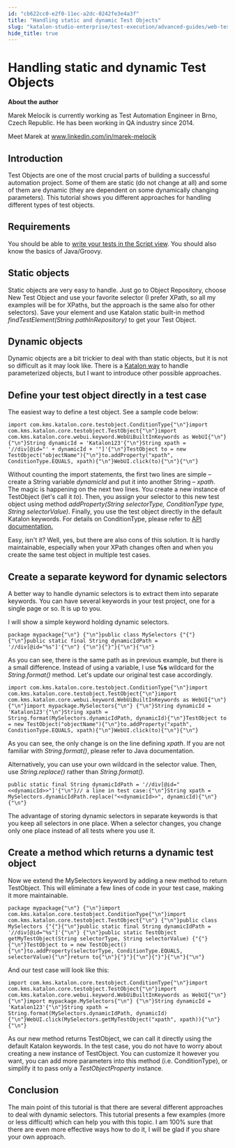 ```yaml
---
id: "cb622cc0-e2f0-11ec-a2dc-0242fe3e4a3f"
title: "Handling static and dynamic Test Objects"
slug: "katalon-studio-enterprise/test-execution/advanced-guides/web-testing/handling-static-and-dynamic-test-objects"
hide_title: true
---
```

    

# <a id="id" class="anchor_top_offset"/><a id="ariaid-title1" class="anchor_top_offset"/>Handling static and dynamic Test Objects

    
      
<p xmlns="http://www.w3.org/1999/xhtml" className="p">   <strong className="ph b">About the author</strong> </p> 
      
<p xmlns="http://www.w3.org/1999/xhtml" className="p">Marek Melocik is currently working as Test Automation Engineer   in Brno, Czech Republic. He has been working in QA industry since   2014.</p> 
      
<p xmlns="http://www.w3.org/1999/xhtml" className="p">Meet Marek at <a className="xref j-external-link" href="http://www.linkedin.com/in/marek-melocik" target="_blank">www.linkedin.com/in/marek-melocik</a> </p> 
    
  
    

## <a id="id_1" class="anchor_top_offset"/>Introduction

    
      
<p xmlns="http://www.w3.org/1999/xhtml" className="p">Test Objects are one of the most crucial parts of building a   successful automation project. Some of them are static (do not   change at all) and some of them are dynamic (they are dependent on   some dynamically changing parameters). This tutorial shows you   different approaches for handling different types of test   objects.</p> 
    
  

## <a id="id_2" class="anchor_top_offset"/>Requirements

<p xmlns="http://www.w3.org/1999/xhtml" className="p">You should be able to <a className="xref" href="/docs/legacy/katalon-studio-enterprise/create-tests-and-projects/manage-projects/create-test-case/generate-test-steps-in-script-view">write your tests in the Script view</a>. You should also know the basics of Java/Groovy.</p> 
    

## <a id="id_3" class="anchor_top_offset"/>Static objects

    
      
<p xmlns="http://www.w3.org/1999/xhtml" className="p">Static objects are very easy to handle. Just go to Object   Repository, choose New Test Object and use your favorite selector   (I prefer XPath, so all my examples will be for XPaths, but the   approach is the same also for other selectors). Save your element   and use Katalon static built-in method <em className="ph i">findTestElement(String     pathInRepository)</em> to get your Test Object.</p> 
    
  

## <a id="id_4" class="anchor_top_offset"/>Dynamic objects

<p xmlns="http://www.w3.org/1999/xhtml" className="p">Dynamic objects are a bit trickier to deal with than static   objects, but it is not so difficult as it may look like. There is a   <a className="xref" href="/docs/legacy/katalon-studio-enterprise/test-design/web-test-design/web-test-objects/parameterize-web-test-objects">Katalon way</a> to   handle parameterized objects, but I want to introduce other   possible approaches.</p> 
    

## <a id="id_5" class="anchor_top_offset"/>Define your test object directly in a test case

    
      
<p xmlns="http://www.w3.org/1999/xhtml" className="p">The easiest way to define a test object. See a sample code   below:</p> 
              
<pre xmlns="http://www.w3.org/1999/xhtml" className="pre codeblock"><code>import com.kms.katalon.core.testobject.ConditionType{"\n"}import com.kms.katalon.core.testobject.TestObject{"\n"}import com.kms.katalon.core.webui.keyword.WebUiBuiltInKeywords as WebUI{"\n"} {"\n"}String dynamicId = 'Katalon123'{"\n"}String xpath = '//div[@id="' + dynamicId + '"]'{"\n"}TestObject to = new TestObject("objectName"){"\n"}to.addProperty("xpath", ConditionType.EQUALS, xpath){"\n"}WebUI.click(to){"\n"}{"\n"}</code></pre> 
            
<p xmlns="http://www.w3.org/1999/xhtml" className="p">Without counting the import statements, the first two lines are   simple – create a String variable <em className="ph i">dynamicId</em> and put   it into another String – <em className="ph i">xpath</em>. The magic is   happening on the next two lines. You create a new instance of   TestObject (let's call it <em className="ph i">to</em>). Then, you assign your   selector to this new test object using method   <em className="ph i">addProperty(String selectorType, ConditionType type, String     selectorValue)</em>. Finally, you use the test object directly in   the default Katalon keywords. For details on ConditionType, please   refer to <a className="xref j-external-link" href="https://api-docs.katalon.com/com/kms/katalon/core/testobject/ConditionType.html" target="_blank">API     documentation.</a> </p> 
      
<p xmlns="http://www.w3.org/1999/xhtml" className="p">Easy, isn't it? Well, yes, but there are also cons of this   solution. It is hardly maintainable, especially when your XPath   changes often and when you create the same test object in multiple   test cases.</p> 
    
  
    

## <a id="id_6" class="anchor_top_offset"/>Create a separate keyword for dynamic selectors

    
      
<p xmlns="http://www.w3.org/1999/xhtml" className="p">A better way to handle dynamic selectors is to extract them into   separate keywords. You can have several keywords in your test   project, one for a single page or so. It is up to you.</p> 
      
<p xmlns="http://www.w3.org/1999/xhtml" className="p">I will show a simple keyword holding dynamic selectors.</p> 
              
<pre xmlns="http://www.w3.org/1999/xhtml" className="pre codeblock"><code>package mypackage{"\n"} {"\n"}public class MySelectors {"{"}{"\n"}public static final String dynamicIdPath = '//div[@id="%s"]'{"\n"} {"\n"}{"}"}{"\n"}{"\n"}</code></pre> 
            
<p xmlns="http://www.w3.org/1999/xhtml" className="p">As you can see, there is the same path as in previous example,   but there is a small difference. Instead of using a variable, I use   <strong className="ph b">%s</strong> wildcard for the <em className="ph i">String.format()</em>   method. Let's update our original test case accordingly.</p> 
              
<pre xmlns="http://www.w3.org/1999/xhtml" className="pre codeblock"><code>import com.kms.katalon.core.testobject.ConditionType{"\n"}import com.kms.katalon.core.testobject.TestObject{"\n"}import com.kms.katalon.core.webui.keyword.WebUiBuiltInKeywords as WebUI{"\n"} {"\n"}import mypackage.MySelectors{"\n"} {"\n"}String dynamicId = 'Katalon123'{"\n"}String xpath = String.format(MySelectors.dynamicIdPath, dynamicId){"\n"}TestObject to = new TestObject("objectName"){"\n"}to.addProperty("xpath", ConditionType.EQUALS, xpath){"\n"}WebUI.click(to){"\n"}{"\n"}</code></pre> 
            
<p xmlns="http://www.w3.org/1999/xhtml" className="p">As you can see, the only change is on the line defining   <em className="ph i">xpath</em>. If you are not familiar with   <em className="ph i">String.format()</em>, please refer to Java documentation.</p> 
      
<p xmlns="http://www.w3.org/1999/xhtml" className="p">Alternatively, you can use your own wildcard in the selector   value. Then, use <em className="ph i">String.replace()</em> rather than   <em className="ph i">String.format().</em> </p> 
              
<pre xmlns="http://www.w3.org/1999/xhtml" className="pre codeblock"><code>public static final String dynamicIdPath = '//div[@id="&lt;&lt;dynamicId&gt;&gt;"]'{"\n"}// a line in test case:{"\n"}String xpath = MySelectors.dynamicIdPath.replace("&lt;&lt;dynamicId&gt;&gt;", dynamicId){"\n"}{"\n"}</code></pre> 
            
<p xmlns="http://www.w3.org/1999/xhtml" className="p">The advantage of storing dynamic selectors in separate keywords   is that you keep all selectors in one place. When a selector   changes, you change only one place instead of all tests where you   use it.</p> 
    
  
    

## <a id="id_7" class="anchor_top_offset"/>Create a method which returns a dynamic test object

    
      
<p xmlns="http://www.w3.org/1999/xhtml" className="p">Now we extend the MySelectors keyword by adding a new method to   return TestObject. This will eliminate a few lines of code in your   test case, making it more maintainable.</p> 
              
<pre xmlns="http://www.w3.org/1999/xhtml" className="pre codeblock"><code>package mypackage{"\n"} {"\n"}import com.kms.katalon.core.testobject.ConditionType{"\n"}import com.kms.katalon.core.testobject.TestObject{"\n"} {"\n"}public class MySelectors {"{"}{"\n"}public static final String dynamicIdPath = '//div[@id="%s"]'{"\n"} {"\n"}public static TestObject getMyTestObject(String selectorType, String selectorValue) {"{"}{"\n"}TestObject to = new TestObject(){"\n"}to.addProperty(selectorType, ConditionType.EQUALS, selectorValue){"\n"}return to{"\n"}{"}"}{"\n"}{"}"}{"\n"}{"\n"}</code></pre> 
            
<p xmlns="http://www.w3.org/1999/xhtml" className="p">And our test case will look like this:</p> 
              
<pre xmlns="http://www.w3.org/1999/xhtml" className="pre codeblock"><code>import com.kms.katalon.core.testobject.ConditionType{"\n"}import com.kms.katalon.core.testobject.TestObject{"\n"}import com.kms.katalon.core.webui.keyword.WebUiBuiltInKeywords as WebUI{"\n"} {"\n"}import mypackage.MySelectors{"\n"} {"\n"}String dynamicId = 'Katalon123'{"\n"}String xpath = String.format(MySelectors.dynamicIdPath, dynamicId){"\n"}WebUI.click(MySelectors.getMyTestObject("xpath", xpath)){"\n"}{"\n"}</code></pre> 
            
<p xmlns="http://www.w3.org/1999/xhtml" className="p">As our new method returns TestObject, we can call it directly   using the default Katalon keywords. In the test case, you do not   have to worry about creating a new instance of TestObject. You can   customize it however you want, you can add more parameters into   this method (i.e. ConditionType), or simplify it to pass only a   <em className="ph i">TestObjectProperty</em> instance.</p> 
    
      
      

## <a id="id_8" class="anchor_top_offset"/>Conclusion

      
        
<p xmlns="http://www.w3.org/1999/xhtml" className="p">The main point of this tutorial is that there are several   different approaches to deal with dynamic selectors. This tutorial   presents a few examples (more or less difficult) which can help you   with this topic. I am 100% sure that there are even more effective   ways how to do it, I will be glad if you share your own   approach.</p> 
      
    
